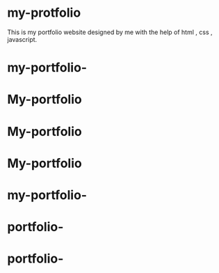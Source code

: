 # my-protfolio
This is my portfolio website designed by me with the help of html , css , javascript. 

































# my-portfolio-
# My-portfolio
# My-portfolio
# My-portfolio
# my-portfolio-
# portfolio-
# portfolio-
